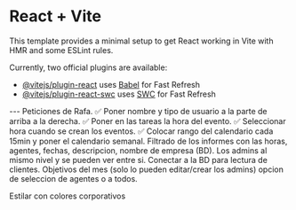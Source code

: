 # React + Vite

This template provides a minimal setup to get React working in Vite with HMR and some ESLint rules.

Currently, two official plugins are available:

- [@vitejs/plugin-react](https://github.com/vitejs/vite-plugin-react/blob/main/packages/plugin-react/README.md) uses [Babel](https://babeljs.io/) for Fast Refresh
- [@vitejs/plugin-react-swc](https://github.com/vitejs/vite-plugin-react-swc) uses [SWC](https://swc.rs/) for Fast Refresh

 --- Peticiones de Rafa.
✅ Poner nombre y tipo de usuario a la parte de arriba a la derecha.
✅ Poner en las tareas la hora del evento.
✅ Seleccionar hora cuando se crean los eventos.
✅ Colocar rango del calendario cada 15min y poner el calendario semanal.
 Filtrado de los informes con las horas, agentes, fechas, descripcion, nombre de empresa (BD).
Los admins al mismo nivel y se pueden ver entre si.
Conectar a la BD para lectura de clientes.
Objetivos del mes (solo lo pueden editar/crear los admins) opcion de seleccion de agentes o a todos.

Estilar con colores corporativos
